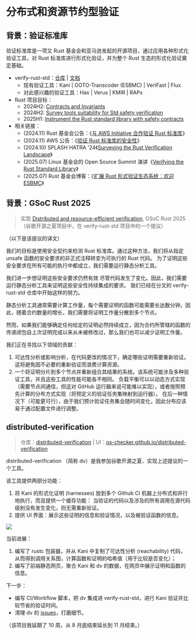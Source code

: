 # 分布式和资源节约型验证

## 背景：验证标准库

验证标准库是一项又 Rust 基金会和亚马逊发起的开源项目，通过应用各种形式化验证工具，对 Rust
标准库进行形式化验证，并为整个 Rust 生态的形式化验证奠定基础。

* verify-rust-std：[仓库][verify-rust-std] | [文档](https://model-checking.github.io/verify-rust-std/intro.html)
  * 现有验证工具：Kani | GOTO-Transcoder (ESBMC) | VeriFast | Flux
  * 对此感兴趣的验证工具：Hax | Verus | KMIR | RAPx
* Rust 项目目标：
  * 2024H2: [Contracts and Invariants](https://rust-lang.github.io/rust-project-goals/2024h2/Contracts-and-invariants.html)
  * 2024H2: [Survey tools suitability for Std safety verification](https://rust-lang.github.io/rust-project-goals/2024h2/std-verification.html)
  * 2025H1: [Instrument the Rust standard library with safety contracts](https://rust-lang.github.io/rust-project-goals/2025h1/std-contracts.html)
* 相关链接：
  * (2024.11) Rust 基金会公告：《[与 AWS Initiative 合作验证 Rust 标准库](https://foundation.rust-lang.org/news/rust-foundation-collaborates-with-aws-initiative-to-verify-rust-standard-libraries/)》
  * (2024.11) AWS 公告：《[验证 Rust 标准库的安全性](https://aws.amazon.com/cn/blogs/opensource/verify-the-safety-of-the-rust-standard-library/)》
  * (2024.10) SPLASH HATRA '24《[Surveying the Rust Verification Landscape](https://2024.splashcon.org/details/hatra-2024-papers/5/Surveying-the-Rust-Verification-Landscape)》
  * (2025.07) Linux 基金会的 Open Source Summit 演讲《[Verifying the Rust Standard Library](https://youtu.be/8_lzVNs1uPk)》
  * (2025.07) Rust 基金会博客：《[扩展 Rust 形式验证生态系统：欢迎 ESBMC](https://rustfoundation.org/media/expanding-the-rust-formal-verification-ecosystem-welcoming-esbmc/)》

[verify-rust-std]: https://github.com/model-checking/verify-rust-std

## 背景：GSoC Rust 2025

> 实现 [Distributed and resource-efficient verification](https://github.com/rust-lang/google-summer-of-code/tree/45141d74c28d91e114cf621d2d56aea6c3f82547?tab=readme-ov-file#distributed-and-resource-efficient-verification),
> GSoC Rust 2025 （谷歌开源之夏项目中，在 verify-rust-std 项目中的一个提议）

（以下是该提议的译文）

我们的目标是使用安全契约来检测 Rust 标准库。通过这种方法，我们将从指定 unsafe 函数的安全要求的非正式注释转变为可执行的 Rust 代码。
为了证明这些安全要求在所有可能的执行中都成立，我们需要运行静态分析工具。

我们进一步想证明这些安全要求仍然有效 尽管代码发生了变化。因此，我们需要运行静态分析工具来证明这些安全性持续集成的要求。
我们已经在分叉的 verify-rust-std 仓库中开始这样的努力。

静态分析工具通常需要计算工作量，每个需要证明的函数可能需要长达数分钟。因此，随着合约数量的增长，我们需要将证明工作量分散到多个节点。

然而，如果我们能够确定任何给定的证明必然持续成立，因为合约所管辖的函数的传递闭包自上次证明完成以来从未被修改过，那么我们也可以减少证明工作量。

我们正在寻找以下领域的贡献：
1. 可达性分析或影响分析，在代码更改的情况下，确定哪些证明需要重新验证。这将避免因不必要的重新验证而浪费计算资源。
2. 一个将证明分片到多个节点并重新组合其结果的系统。该系统可能涉及多种验证工具，并且这些工具的性能可能各不相同。
   负载平衡可以以动态方式实现（需要节点间通信，但这对 GitHub 运行器来说可能难以实现），或者按照预先计算的分布方式实现（将预定义的验证任务集映射到运行器）。
   在后一种情况下（可能更可行），由于我们预计验证任务集会随时间变化，因此分布应该易于通过配置文件进行调整。

## distributed-verification

> 仓库：[distributed-verification](https://github.com/os-checker/distributed-verification)
> |
> UI：[os-checker.github.io/distributed-verification](https://os-checker.github.io/distributed-verification/)

distributed-verification （简称 dv）是我参加谷歌开源之夏、实现上述提议的一个工具。

该工具提供两部分功能：
1. 将 Kani 的形式化证明 (harnesses) 放到多个 Github CI 机器上分布式和并行地执行，而且提供一个缓存功能：
   当验证的代码以及涉及的所有调用在源代码级别没有发生变化，则无需重新验证。
2. 提供 UI 界面：展示这些证明的信息和验证情况，以及被验证函数的信息。

![](https://github.com/user-attachments/assets/21d9d8e1-969f-4aad-89b2-810905024ce5)

当前进展：
1. 编写了 rustc 包装器，并从 Kani 中复制了可达性分析 (reachability) 代码，从而得到调用关系图，计算函数和证明的哈希值（用于比较是否变化）；
2. 编写了前端静态网页，聚合 Kani 和 dv 的数据，在网页中展示证明和函数的信息。

下一步：
* 编写 CI/Workflow 脚本，把 dv 集成进 verify-rust-std，进行 Kani 验证并比较节省的验证时间。
* 清理 dv 的 [issues](https://github.com/os-checker/distributed-verification/issues)，打磨细节。

（该项目我延期了 10 周，从 8 月底结束延长到 11 月结束。）
